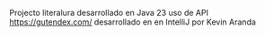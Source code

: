 Projecto literalura desarrollado en Java 23
uso de API https://gutendex.com/ 
desarrollado en en IntelliJ por Kevin Aranda
